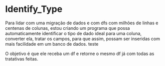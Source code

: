 # Identify_Type

Para lidar com uma migração de dados e com dfs com milhões de linhas e centenas de colunas, estou criando um programa que possa automaticamente identificar o tipo de dado ideal para uma coluna, converter ela, tratar os campos, para que assim, possam ser inseridas com mais facilidade em um banco de dados. teste

O objetivo é que ele receba um df e retorne o mesmo df já com todas as tratativas feitas.
